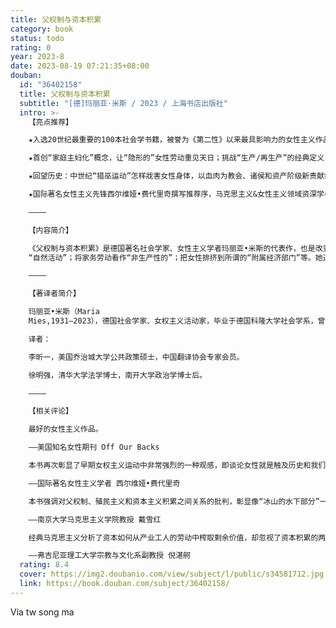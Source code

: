 ```yaml
---
title: 父权制与资本积累
category: book
status: todo
rating: 0
year: 2023-8
date: 2023-08-19 07:21:35+08:00
douban:
  id: "36402158"
  title: 父权制与资本积累
  subtitle: "[德]玛丽亚·米斯 / 2023 / 上海书店出版社"
  intro: >-
    【亮点推荐】

    ★入选20世纪最重要的100本社会学书籍，被誉为《第二性》以来最具影响力的女性主义作品之一。德国著名社会学家、女权主义者玛丽亚•米斯，在第二次国际女权运动的余波中，写就一部女性主义理论范式革新之作，激励全球几代学者和女权活动家。

    ★首创“家庭主妇化”概念，让“隐形的”女性劳动重见天日；挑战“生产/再生产”的经典定义，促成女性主义与马克思主义里程碑式的合流；戳破国际劳动分工和性别分工的隐秘共谋，直面资本主义文明的剥削本质——女性劳动是资本积累的“内部殖民地”和根基，没有它，资本无限增长的迷梦便难以为继。

    ★回望历史：中世纪“猎巫运动”怎样戕害女性身体，以血肉为教会、诸侯和资产阶级新贵献祭？观照现实：印度泛滥的“嫁妆谋杀”和“强奸”现象，如何在当代继承了父权制野蛮、血腥的内核？构想未来：废除剥削、回归生存，身体、生产、生活充分自主的女性主义乌托邦能否实现？

    ★国际著名女性主义先锋西尔维娅•费代里奇撰写推荐序，马克思主义&女性主义领域资深学者戴雪红、知名作家倪湛舸诚挚推荐——本书为理解全球范围内的劳动布局奠定了基础，是对女权主义理论和解放实践的重大贡献。

    ————

    【内容简介】

    《父权制与资本积累》是德国著名社会学家、女性主义学者玛丽亚•米斯的代表作，也是改变西方女性主义理论范式的经典作品。米斯分析了资本主义父权制对女性的多重剥削：掠夺女性的身体自主权；将生育视为
    “自然活动”；将家务劳动看作“非生产性的”；把女性排挤到所谓的“附属经济部门”等。她道破女性、自然、殖民地三者作为剥削对象的同质性，揭示资本积累的野蛮本质。而作为资本积累最新手段的国际劳动分工，则加剧了超发达和欠发达国家、男性与女性甚至是女性内部的两极分化，使第三世界贫困女性的劳动变得更加“不可见”。从中世纪“女巫”到当代女工，女性一直是资本扩张贪欲下最大的受害者。

    ————

    【著译者简介】

    玛丽亚•米斯（Maria
    Mies,1931—2023），德国社会学家、女权主义活动家，毕业于德国科隆大学社会学系，曾在科隆大学和法兰克福大学任教。从20世纪60年代后期开始参与许多女权行动，曾在印度研究和工作多年，并于1979年在荷兰海牙启动“妇女与发展”项目。米斯创造性地提出了“家庭主妇化”概念，并撰写了大量与资本主义、父权制和殖民主义及其内在联系相关的著述，包括《父权制与资本积累》、《生计视角》（合著）等。

    译者：

    李昕一，美国乔治城大学公共政策硕士，中国翻译协会专家会员。

    徐明强，清华大学法学博士，南开大学政治学博士后。

    ————

    【相关评论】

    最好的女性主义作品。

    ——美国知名女性期刊 Off Our Backs

    本书再次彰显了早期女权主义运动中非常强烈的一种观感，即谈论女性就是触及历史和我们日常生活的根基。正如米斯所说，女性并不是人类中的特殊群体；每一个时代、每一个社会中，她们都在这个星球上创造了生命，所有其他活动都依赖于她们的工作。

    ——国际著名女性主义学者 西尔维娅•费代里奇

    本书强调对父权制、殖民主义和资本主义积累之间关系的批判，彰显像“冰山的水下部分”一样不可见的女性劳动，揭示了资本主义社会的性别平等幻象。米斯发明了“家庭主妇化”的重要概念，并用它分析国际劳动分工如何制造劳动等级和不平等、不对称的性别分工。这本鼓舞人心的经典必读名著激励了全球几代学者与活动家，是对女权主义理论和解放实践的重大贡献。

    ——南京大学马克思主义学院教授 戴雪红

    经典马克思主义分析了资本如何从产业工人的劳动中榨取剩余价值，却忽视了资本积累的两大重要来源：对亚非拉殖民；征服女性身体，推进“主妇化”进程。米斯的“主妇化”研究是女性主义与马克思主义合流的里程碑，更为我们理解全球范围内的劳动布局奠定了基础。在她的影响下，新一代的学者们开始分析在数字资本主义时代休闲娱乐如何成为新殖民地，而社交媒体的使用者——无论性别——都是为资本献祭自我的数字主妇。

    ——弗吉尼亚理工大学宗教与文化系副教授 倪湛舸
  rating: 8.4
  cover: https://img2.doubanio.com/view/subject/l/public/s34581712.jpg
  link: https://book.douban.com/subject/36402158/
---
```


Via tw song ma 
